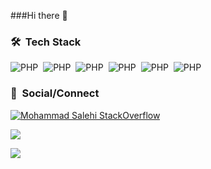 ###Hi there 👋

### 🛠 &nbsp;Tech Stack
![PHP](https://img.shields.io/badge/-PHP-fff?style=flat&logo=php)&nbsp;
![PHP](https://img.shields.io/badge/-Laravel-fff?style=flat&logo=laravel)&nbsp;
![PHP](https://img.shields.io/badge/-Livewire-fff?style=flat&logo=Livewire&logoColor=fb70a9)&nbsp;
![PHP](https://img.shields.io/badge/WordPress-fff?style=flat&logo=WordPress&logoColor=grey)&nbsp;
![PHP](https://img.shields.io/badge/-MySQL-fff?style=flat&logo=MySQL)&nbsp;
![PHP](https://img.shields.io/badge/-MariaDB-fff?style=flat&logo=MariaDB&logoColor=blue)&nbsp;


### 💬 &nbsp;Social/Connect

[![Mohammad Salehi StackOverflow](https://stackoverflow-badge.onrender.com/api/StackOverflowBadge/6934036)](https://stackoverflow.com/users/6934036/mohammad-salehi)

[<img src="https://img.shields.io/badge/msalehid97@gmail.com-D14836?style=for-the-badge&logo=gmail&logoColor=white"/>](mailto:msalehid97@gmail.com)

[<img src="https://img.shields.io/badge/@mdsalehi-0077B5?style=for-the-badge&logo=linkedin&logoColor=white"/>](https://www.linkedin.com/in/mdsalehi/)

<!--
**msalehi-d/msalehi-d** is a ✨ _special_ ✨ repository because its `README.md` (this file) appears on your GitHub profile.

Here are some ideas to get you started:

- 🔭 I’m currently working on ...
- 🌱 I’m currently learning ...
- 👯 I’m looking to collaborate on ...
- 🤔 I’m looking for help with ...
- 💬 Ask me about ...
- 📫 How to reach me: ...
- 😄 Pronouns: ...
- ⚡ Fun fact: ...
-->
